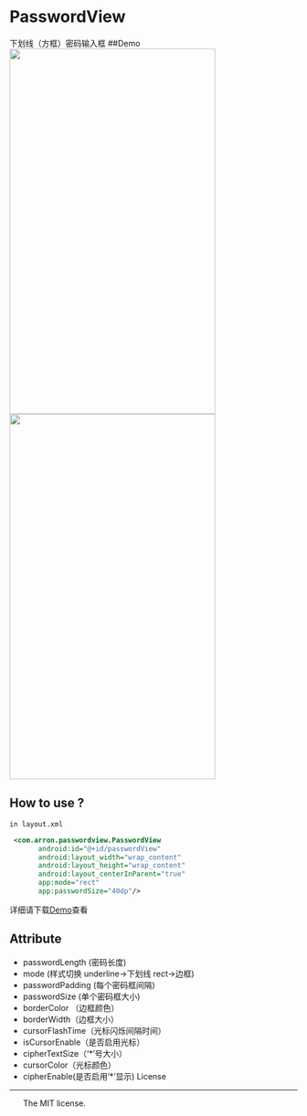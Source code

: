 PasswordView
====
下划线（方框）密码输入框
##Demo
<img src="https://raw.githubusercontent.com/EoniJJ/PasswordView/master/Demo_underline.png" width = "360" height = "640" />
<img src="https://raw.githubusercontent.com/EoniJJ/PasswordView/master/Demo_rect.png" width = "360" height = "640" />
## How to use ? 
 ` in layout.xml `
 ```xml
  <com.arron.passwordview.PasswordView
        android:id="@+id/passwordView"
        android:layout_width="wrap_content"
        android:layout_height="wrap_content"
        android:layout_centerInParent="true"
        app:mode="rect"
        app:passwordSize="40dp"/>
```
 详细请下载[Demo](https://codeload.github.com/EoniJJ/PasswordView/zip/master)查看
## Attribute
+ passwordLength (密码长度)
+ mode (样式切换 underline->下划线  rect->边框)
+ passwordPadding (每个密码框间隔)
+ passwordSize (单个密码框大小)
+ borderColor （边框颜色）
+ borderWidth（边框大小）
+ cursorFlashTime（光标闪烁间隔时间）
+ isCursorEnable（是否启用光标）
+ cipherTextSize（‘*’号大小）
+ cursorColor（光标颜色）
+ cipherEnable(是否启用‘*’显示)
License
-------
    
       The MIT license.
